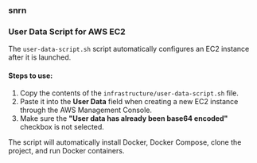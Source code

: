 ### snrn

### User Data Script for AWS EC2

The `user-data-script.sh` script automatically configures an EC2 instance after it is launched.

#### Steps to use:
1. Copy the contents of the `infrastructure/user-data-script.sh` file.
2. Paste it into the **User Data** field when creating a new EC2 instance through the AWS Management Console.
3. Make sure the **"User data has already been base64 encoded"** checkbox is not selected.

The script will automatically install Docker, Docker Compose, clone the project, and run Docker containers.